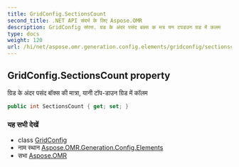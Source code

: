 ```yaml
---
title: GridConfig.SectionsCount
second_title: .NET API संदर्भ के लिए Aspose.OMR
description: GridConfig संपत्त. ग्रड के अंदर पसंद बक्स क मत्र यन टपडउन ग्रड में कलम
type: docs
weight: 120
url: /hi/net/aspose.omr.generation.config.elements/gridconfig/sectionscount/
---
```

## GridConfig.SectionsCount property

ग्रिड के अंदर पसंद बॉक्स की मात्रा, यानी टॉप-डाउन ग्रिड में कॉलम

```csharp
public int SectionsCount { get; set; }
```

### यह सभी देखें

* class [GridConfig](../)
* नाम स्थान [Aspose.OMR.Generation.Config.Elements](../../gridconfig/)
* सभा [Aspose.OMR](../../../)


